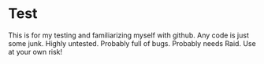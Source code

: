 Test
====
This is for my testing and familiarizing myself with github.
Any code is just some junk. Highly untested. Probably full of bugs. Probably needs Raid.
Use at your own risk!
